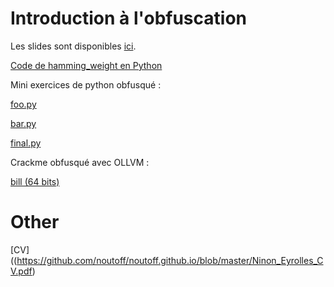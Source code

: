 # Introduction à l'obfuscation

Les slides sont disponibles [ici](https://docs.google.com/presentation/d/1oS7QpWXxdlJwx8bhIcqm__ehBkt3NTbuVUYB62ZmGsE/edit#slide=id.g35a3c3f9b6_0_5046).

[Code de hamming_weight en Python](https://github.com/noutoff/noutoff.github.io/blob/master/samples/hamming_weight.py)

Mini exercices de python obfusqué :

[foo.py](https://github.com/noutoff/noutoff.github.io/blob/master/samples/foo.py)

[bar.py](https://github.com/noutoff/noutoff.github.io/blob/master/samples/bar.py)

[final.py](https://github.com/noutoff/noutoff.github.io/blob/master/samples/final.py)


Crackme obfusqué avec OLLVM :

[bill (64 bits)](https://github.com/noutoff/noutoff.github.io/blob/master/samples/bill)


# Other

[CV]((https://github.com/noutoff/noutoff.github.io/blob/master/Ninon_Eyrolles_CV.pdf)